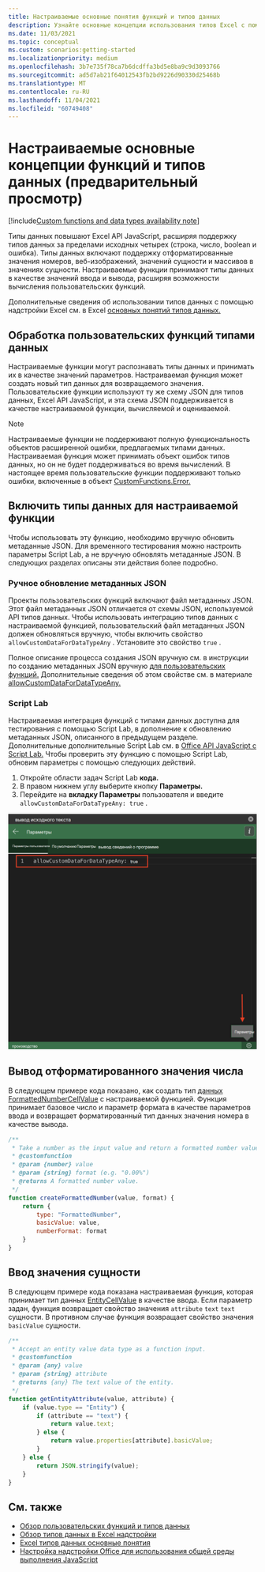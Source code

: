 ```yaml
---
title: Настраиваемые основные понятия функций и типов данных
description: Узнайте основные концепции использования типов Excel с помощью настраиваемой функции.
ms.date: 11/03/2021
ms.topic: conceptual
ms.custom: scenarios:getting-started
ms.localizationpriority: medium
ms.openlocfilehash: 3b7e735f78ca7b6dcdffa3bd5e8ba9c9d3093766
ms.sourcegitcommit: ad5d7ab21f64012543fb2bd9226d90330d25468b
ms.translationtype: MT
ms.contentlocale: ru-RU
ms.lasthandoff: 11/04/2021
ms.locfileid: "60749408"
---
```

# <a name="custom-functions-and-data-types-core-concepts-preview"></a>Настраиваемые основные концепции функций и типов данных (предварительный просмотр)

[!include[Custom functions and data types availability note](../includes/excel-custom-functions-data-types-note.md)]

Типы данных повышают Excel API JavaScript, расширяя поддержку типов данных за пределами исходных четырех (строка, число, boolean и ошибка). Типы данных включают поддержку отформатированные значения номеров, веб-изображений, значений сущности и массивов в значениях сущности. Настраиваемые функции принимают типы данных в качестве значений ввода и вывода, расширяя возможности вычисления пользовательских функций.

Дополнительные сведения об использовании типов данных с помощью надстройки Excel см. в Excel [основных понятий типов данных.](excel-data-types-concepts.md)

## <a name="how-custom-functions-handle-data-types"></a>Обработка пользовательских функций типами данных

Настраиваемые функции могут распознавать типы данных и принимать их в качестве значений параметров. Настраиваемая функция может создать новый тип данных для возвращаемого значения. Пользовательские функции используют ту же схему JSON для типов данных, Excel API JavaScript, и эта схема JSON поддерживается в качестве настраиваемой функции, вычисляемой и оцениваемой.

> [!NOTE]
> Настраиваемые функции не поддерживают полную функциональность объектов расширенной ошибки, предлагаемых типами данных. Настраиваемая функция может принимать объект ошибок типов данных, но он не будет поддерживаться во время вычислений. В настоящее время пользовательские функции поддерживают только ошибки, включенные в объект [CustomFunctions.Error.](custom-functions-errors.md)

## <a name="enable-data-types-for-custom-functions"></a>Включить типы данных для настраиваемой функции

Чтобы использовать эту функцию, необходимо вручную обновить метаданные JSON. Для временного тестирования можно настроить параметры Script Lab, а не вручную обновлять метаданные JSON. В следующих разделах описаны эти действия более подробно.

### <a name="manually-update-json-metadata"></a>Ручное обновление метаданных JSON

Проекты пользовательских функций включают файл метаданных JSON. Этот файл метаданных JSON отличается от схемы JSON, используемой API типов данных. Чтобы использовать интеграцию типов данных с настраиваемой функцией, пользовательский файл метаданных JSON должен обновляться вручную, чтобы включить свойство `allowCustomDataForDataTypeAny` . Установите это свойство `true` .

Полное описание процесса создания JSON вручную см. в инструкции по созданию метаданных JSON вручную [для пользовательских функций.](custom-functions-json.md) Дополнительные сведения об этом свойстве см. в материале [allowCustomDataForDataTypeAny.](custom-functions-json.md#allowcustomdatafordatatypeany-preview)

### <a name="script-lab-option"></a>Script Lab

Настраиваемая интеграция функций с типами данных доступна для тестирования с помощью Script Lab, в дополнение к обновлению метаданных JSON, описанного в предыдущем разделе. Дополнительные дополнительные Script Lab см. в [Office API JavaScript с Script Lab.](../overview/explore-with-script-lab.md) Чтобы проверить эту функцию с помощью Script Lab, обновим параметры с помощью следующих действий.

1. Откройте области задач Script Lab **кода.**
1. В правом нижнем углу выберите кнопку **Параметры.**
1. Перейдите на **вкладку Параметры** пользователя и введите `allowCustomDataForDataTypeAny: true` .

![Снимок экрана, показывающий действия, позволяющие включить типы данных для настраиваемой функции в Script Lab.](../images/custom-functions-script-lab-data-type.png)

## <a name="output-a-formatted-number-value"></a>Вывод отформатированного значения числа

В следующем примере кода показано, как создать тип [данных FormattedNumberCellValue](/javascript/api/excel/excel.formattednumbercellvalue) с настраиваемой функцией. Функция принимает базовое число и параметр формата в качестве параметров ввода и возвращает форматированный тип данных значения номера в качестве вывода.

```js
/**
 * Take a number as the input value and return a formatted number value as the output.
 * @customfunction
 * @param {number} value
 * @param {string} format (e.g. "0.00%")
 * @returns A formatted number value.
 */
function createFormattedNumber(value, format) {
    return {
        type: "FormattedNumber",
        basicValue: value,
        numberFormat: format
    }
}
```

## <a name="input-an-entity-value"></a>Ввод значения сущности

В следующем примере кода показана настраиваемая функция, которая принимает тип данных [EntityCellValue](/javascript/api/excel/excel.entitycellvalue) в качестве ввода. Если параметр задан, функция возвращает свойство значения `attribute` `text` `text` сущности. В противном случае функция возвращает свойство значения `basicValue` сущности.

```js
/**
 * Accept an entity value data type as a function input.
 * @customfunction
 * @param {any} value
 * @param {string} attribute
 * @returns {any} The text value of the entity.
 */
function getEntityAttribute(value, attribute) {
    if (value.type == "Entity") {
        if (attribute == "text") {
            return value.text;
        } else {
            return value.properties[attribute].basicValue;
        }
    } else {
        return JSON.stringify(value);
    }
}
```

## <a name="see-also"></a>См. также

* [Обзор пользовательских функций и типов данных](custom-functions-data-types-overview.md)
* [Обзор типов данных в Excel надстройки](excel-data-types-overview.md)
* [Excel типов данных основные понятия](excel-data-types-concepts.md)
* [Настройка надстройки Office для использования общей среды выполнения JavaScript](../develop/configure-your-add-in-to-use-a-shared-runtime.md)
